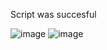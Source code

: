 Script was succesful

![image](https://github.com/user-attachments/assets/a7867d0b-3c80-4fb1-bd87-33751b82df21)
![image](https://github.com/user-attachments/assets/6a1e3795-ab05-44e1-aef3-1fffc432f6df)
